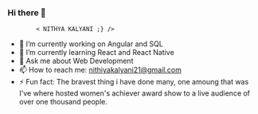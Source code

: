 ### Hi there 👋

            < NITHYA KALYANI ;} />

- 🔭 I’m currently working on Angular and SQL
- 🌱 I’m currently learning React and React Native
- 💬 Ask me about Web Development
- 📫 How to reach me: nithiyakalyani21@gmail.com
- ⚡ Fun fact: The bravest thing i have done many, one amoung that was I've where hosted women's achiever award show to a live audience of over one thousand people.
<!--
**21nithya/21nithya** is a ✨ _special_ ✨ repository because its `README.md` (this file) appears on your GitHub profile.

- 🔭 I’m currently working on Angular and SQL
- 🌱 I’m currently learning React and React Native
- 💬 Ask me about Web Development
- 📫 How to reach me: nithiyakalyani21@gmail.com
- ⚡ Fun fact: The bravest thing i have done many, one amoung that was I've where hosted women's achiever award show to a live audience of over one thousand people.
--> 

